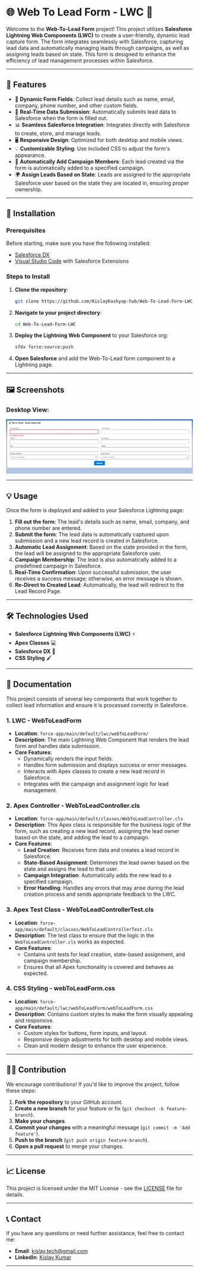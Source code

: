 # 🌐 Web To Lead Form - LWC 💼

Welcome to the **Web-To-Lead Form** project! This project utilizes **Salesforce Lightning Web Components (LWC)** to create a user-friendly, dynamic lead capture form. The form integrates seamlessly with Salesforce, capturing lead data and automatically managing leads through campaigns, as well as assigning leads based on state. This form is designed to enhance the efficiency of lead management processes within Salesforce.

---

## 🚀 Features

- 🌟 **Dynamic Form Fields**: Collect lead details such as name, email, company, phone number, and other custom fields.
- 🔄 **Real-Time Data Submission**: Automatically submits lead data to Salesforce when the form is filled out.
- 📊 **Seamless Salesforce Integration**: Integrates directly with Salesforce to create, store, and manage leads.
- 🖥️ **Responsive Design**: Optimized for both desktop and mobile views.
- 💡 **Customizable Styling**: Use included CSS to adjust the form's appearance.
- 📢 **Automatically Add Campaign Members**: Each lead created via the form is automatically added to a specified campaign.
- 🌍 **Assign Leads Based on State**: Leads are assigned to the appropriate Salesforce user based on the state they are located in, ensuring proper ownership.

---

## 🔧 Installation

### Prerequisites

Before starting, make sure you have the following installed:

- [Salesforce DX](https://developer.salesforce.com/tools/sfdxcli)
- [Visual Studio Code](https://code.visualstudio.com/) with Salesforce Extensions

### Steps to Install

1. **Clone the repository**:
   ```bash
   git clone https://github.com/KislayKashyap-hub/Web-To-Lead-Form-LWC.git
   ```

2. **Navigate to your project directory**:
   ```bash
   cd Web-To-Lead-Form-LWC
   ```

3. **Deploy the Lightning Web Component** to your Salesforce org:
   ```bash
   sfdx force:source:push
   ```

4. **Open Salesforce** and add the Web-To-Lead form component to a Lightning page.

---

## 🖼️ Screenshots

### Desktop View:

![Web-To-Lead Form Desktop](images/indiansaless.png)


---

## 💡 Usage

Once the form is deployed and added to your Salesforce Lightning page:

1. **Fill out the form**: The lead's details such as name, email, company, and phone number are entered.
2. **Submit the form**: The lead data is automatically captured upon submission and a new lead record is created in Salesforce.
3. **Automatic Lead Assignment**: Based on the state provided in the form, the lead will be assigned to the appropriate Salesforce user.
4. **Campaign Membership**: The lead is also automatically added to a predefined campaign in Salesforce.
5. **Real-Time Confirmation**: Upon successful submission, the user receives a success message; otherwise, an error message is shown.
5. **Re-Direct to Created Lead**: Automatically, the lead will redirect to the Lead Record Page.
---

## 🛠️ Technologies Used

- **Salesforce Lightning Web Components (LWC)** ⚡
- **Apex Classes** 💻
- **Salesforce DX** 🔧
- **CSS Styling** 🖌️

---

## 📑 Documentation

This project consists of several key components that work together to collect lead information and ensure it is processed correctly in Salesforce.

### 1. **LWC - WebToLeadForm**
   - **Location**: `force-app/main/default/lwc/webToLeadForm/`
   - **Description**: The main Lightning Web Component that renders the lead form and handles data submission.
   - **Core Features**:
     - Dynamically renders the input fields.
     - Handles form submission and displays success or error messages.
     - Interacts with Apex classes to create a new lead record in Salesforce.
     - Integrates with the campaign and assignment logic for lead management.

### 2. **Apex Controller - WebToLeadController.cls**
   - **Location**: `force-app/main/default/classes/WebToLeadController.cls`
   - **Description**: This Apex class is responsible for the business logic of the form, such as creating a new lead record, assigning the lead owner based on the state, and adding the lead to a campaign.
   - **Core Features**:
     - **Lead Creation**: Receives form data and creates a lead record in Salesforce.
     - **State-Based Assignment**: Determines the lead owner based on the state and assigns the lead to that user.
     - **Campaign Integration**: Automatically adds the new lead to a specified campaign.
     - **Error Handling**: Handles any errors that may arise during the lead creation process and sends appropriate feedback to the LWC.

### 3. **Apex Test Class - WebToLeadControllerTest.cls**
   - **Location**: `force-app/main/default/classes/WebToLeadControllerTest.cls`
   - **Description**: The test class to ensure that the logic in the `WebToLeadController.cls` works as expected.
   - **Core Features**:
     - Contains unit tests for lead creation, state-based assignment, and campaign membership.
     - Ensures that all Apex functionality is covered and behaves as expected.

### 4. **CSS Styling - webToLeadForm.css**
   - **Location**: `force-app/main/default/lwc/webToLeadForm/webToLeadForm.css`
   - **Description**: Contains custom styles to make the form visually appealing and responsive.
   - **Core Features**:
     - Custom styles for buttons, form inputs, and layout.
     - Responsive design adjustments for both desktop and mobile views.
     - Clean and modern design to enhance the user experience.

---

## 🧑‍💻 Contribution

We encourage contributions! If you'd like to improve the project, follow these steps:

1. **Fork the repository** to your GitHub account.
2. **Create a new branch** for your feature or fix (`git checkout -b feature-branch`).
3. **Make your changes**.
4. **Commit your changes** with a meaningful message (`git commit -m 'Add feature'`).
5. **Push to the branch** (`git push origin feature-branch`).
6. **Open a pull request** to merge your changes.

---

## 📈 License

This project is licensed under the MIT License - see the [LICENSE](LICENSE) file for details.

---

## 📞 Contact

If you have any questions or need further assistance, feel free to contact me:

- **Email**: [kislay.tech@gmail.com](mailto:kislay.tech@gmail.com)
- **LinkedIn**: [Kislay Kumar](https://www.linkedin.com/in/kislay-kumar)

---
